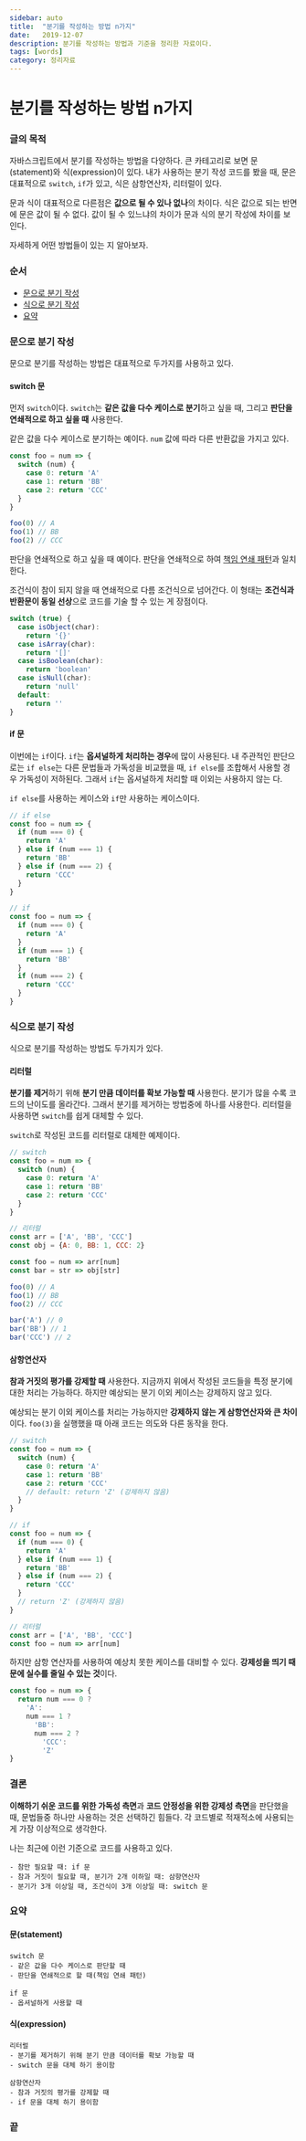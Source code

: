 ```yaml
---
sidebar: auto
title:  "분기를 작성하는 방법 n가지"
date:   2019-12-07
description: 분기를 작성하는 방법과 기준을 정리한 자료이다. 
tags: [words]
category: 정리자료
---
```

# 분기를 작성하는 방법 n가지
### 글의 목적
자바스크립트에서 분기를 작성하는 방법을 다양하다. 큰 카테고리로 보면 문(statement)와 식(expression)이 있다. 내가 사용하는 분기 작성 코드를 봤을 때, 문은 대표적으로 `switch`, `if`가 있고, 식은 삼항연산자, 리터럴이 있다.

문과 식이 대표적으로 다른점은 **값으로 될 수 있나 없나**의 차이다. 식은 값으로 되는 반면에 문은 값이 될 수 없다. 값이 될 수 있느냐의 차이가 문과 식의 분기 작성에 차이를 보인다.

자세하게 어떤 방법들이 있는 지 알아보자.

### 순서
- [문으로 분기 작성](#문으로-분기-작성)
- [식으로 분기 작성](#식으로-분기-작성)
- [요약](#요약)

### 문으로 분기 작성
문으로 분기를 작성하는 방법은 대표적으로 두가지를 사용하고 있다.

#### switch 문
먼저 `switch`이다. `switch`는 **같은 값을 다수 케이스로 분기**하고 싶을 때, 그리고 **판단을 연쇄적으로 하고 싶을 때** 사용한다.

같은 값을 다수 케이스로 분기하는 예이다. `num` 값에 따라 다른 반환값을 가지고 있다.
```js
const foo = num => {
  switch (num) {
    case 0: return 'A'
    case 1: return 'BB'
    case 2: return 'CCC'
  }
}

foo(0) // A
foo(1) // BB
foo(2) // CCC
```

판단을 연쇄적으로 하고 싶을 때 예이다. 판단을 연쇄적으로 하여 [책임 연쇄 패턴](https://chodragon9.github.io/blog/design-pattern-behavioral/#%EC%B1%85%EC%9E%84-%EC%97%B0%EC%87%84chain-of-responsibility)과 일치한다.

조건식이 참이 되지 않을 때 연쇄적으로 다름 조건식으로 넘어간다. 이 형태는 **조건식과 반환문이 동일 선상**으로 코드를 기술 할 수 있는 게 장점이다.

```js
switch (true) {
  case isObject(char):
    return '{}'
  case isArray(char):
    return '[]'
  case isBoolean(char):
    return 'boolean'
  case isNull(char):
    return 'null'
  default:
    return ''
}
```

#### if 문
이번에는 `if`이다. `if`는 **옵셔널하게 처리하는 경우**에 많이 사용된다. 내 주관적인 판단으로는 `if else`는 다른 문법들과 가독성을 비교했을 때, `if else`를 조합해서 사용할 경우 가독성이 저하된다. 그래서 `if`는 옵셔널하게 처리할 때 이외는 사용하지 않는 다.

`if else`를 사용하는 케이스와 `if`만 사용하는 케이스이다.
```js
// if else
const foo = num => {
  if (num === 0) {
    return 'A'
  } else if (num === 1) {
    return 'BB'
  } else if (num === 2) {
    return 'CCC'
  }
}

// if
const foo = num => {
  if (num === 0) {
    return 'A'
  }
  if (num === 1) {
    return 'BB'
  }
  if (num === 2) {
    return 'CCC'
  }
}
```

### 식으로 분기 작성
식으로 분기를 작성하는 방법도 두가지가 있다.

#### 리터럴
**분기를 제거**하기 위해 **분기 만큼 데이터를 확보 가능할 때** 사용한다. 분기가 많을 수록 코드의 난이도를 올라간다. 그래서 분기를 제거하는 방법중에 하나를 사용한다. 리터럴을 사용하면 `switch`를 쉽게 대체할 수 있다.

`switch`로 작성된 코드를 리터럴로 대체한 예제이다.
```js
// switch
const foo = num => {
  switch (num) {
    case 0: return 'A'
    case 1: return 'BB'
    case 2: return 'CCC'
  }
}

// 리터럴
const arr = ['A', 'BB', 'CCC']
const obj = {A: 0, BB: 1, CCC: 2}

const foo = num => arr[num]
const bar = str => obj[str]

foo(0) // A
foo(1) // BB
foo(2) // CCC

bar('A') // 0
bar('BB') // 1
bar('CCC') // 2
```

#### 삼항연산자
**참과 거짓의 평가를 강제할 때** 사용한다. 지금까지 위에서 작성된 코드들을 특정 분기에 대한 처리는 가능하다. 하지만 예상되는 분기 이외 케이스는 강제하지 않고 있다.

예상되는 분기 이외 케이스를 처리는 가능하지만 **강제하지 않는 게 삼항연산자와 큰 차이**이다.
`foo(3)`을 실행했을 때 아래 코드는 의도와 다른 동작을 한다.

```js
// switch
const foo = num => {
  switch (num) {
    case 0: return 'A'
    case 1: return 'BB'
    case 2: return 'CCC'
    // default: return 'Z' (강제하지 않음)
  }
}

// if
const foo = num => {
  if (num === 0) {
    return 'A'
  } else if (num === 1) {
    return 'BB'
  } else if (num === 2) {
    return 'CCC'
  }
  // return 'Z' (강제하지 않음)
}

// 리터럴
const arr = ['A', 'BB', 'CCC']
const foo = num => arr[num]
```

하지만 삼항 연산자를 사용하여 예상치 못한 케이스를 대비할 수 있다. **강제성을 띄기 때문에 실수를 줄일 수 있는 것**이다.
```js
const foo = num => {
  return num === 0 ?
    'A':
    num === 1 ?
      'BB':
      num === 2 ?
        'CCC':
        'Z'
}
```

### 결론
**이해하기 쉬운 코드를 위한 가독성 측면**과 **코드 안정성을 위한 강제성 측면**을 판단했을 때, 문법들중 하나만 사용하는 것은 선택하긴 힘들다. 각 코드별로 적재적소에 사용되는 게 가장 이상적으로 생각한다.

나는 최근에 이런 기준으로 코드를 사용하고 있다.
```
- 참만 필요할 때: if 문
- 참과 거짓이 필요할 때, 분기가 2개 이하일 때: 삼항연산자
- 분기가 3개 이상일 때, 조건식이 3개 이상일 때: switch 문
```

### 요약
#### 문(statement)
```
switch 문
- 같은 값을 다수 케이스로 판단할 때
- 판단을 연쇄적으로 할 때(책임 연쇄 패턴)

if 문
- 옵셔널하게 사용할 때
```

#### 식(expression)
```
리터럴
- 분기를 제거하기 위해 분기 만큼 데이터를 확보 가능할 때
- switch 문을 대체 하기 용이함

삼항연산자
- 참과 거짓의 평가를 강제할 때
- if 문을 대체 하기 용이함
```

### 끝
